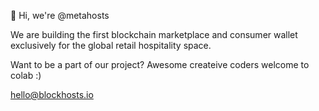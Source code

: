 👋 Hi, we're @metahosts

We are  building the first blockchain marketplace and consumer wallet exclusively for the global retail hospitality space.

Want to be a part of our project? Awesome createive coders welcome to colab :)

hello@blockhosts.io


<!---
metahosts/metahosts is a ✨ special ✨ repository because its `README.md` (this file) appears on your GitHub profile.
You can click the Preview link to take a look at your changes.
--->
